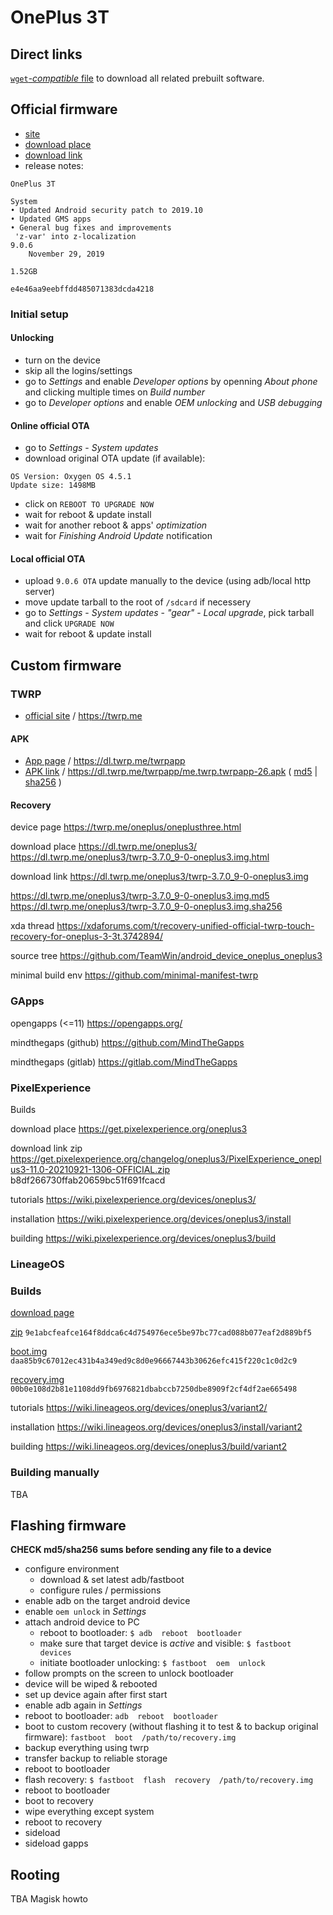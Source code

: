 # OnePlus 3T


## Direct links

[`wget`-_compatible_ file](oneplus3t.txt) to download all related prebuilt software.


## Official firmware

- [site](https://www.oneplus.com/global)
- [download place](https://service.oneplus.com/global/search/search-detail?id=2096329&articleIndex=1)
- [download link](https://oxygenos.oneplus.net/OnePlus3TOxygen_28_OTA_086_all_1911042121_f2d6336ae39a4545.zip)
- release notes:
```
OnePlus 3T

System
• Updated Android security patch to 2019.10
• Updated GMS apps
• General bug fixes and improvements
 'z-var' into z-localization
9.0.6
	November 29, 2019

1.52GB

e4e46aa9eebffdd485071383dcda4218
```


### Initial setup

#### Unlocking

- turn on the device
- skip all the logins/settings
- go to _Settings_ and enable _Developer options_ by openning _About phone_ and clicking multiple times on _Build number_
- go to _Developer options_ and enable _OEM unlocking_ and _USB debugging_

#### Online official OTA

- go to _Settings_ - _System updates_
- download original OTA update (if available):
```
OS Version: Oxygen OS 4.5.1
Update size: 1498MB
```
- click on `REBOOT TO UPGRADE NOW`
- wait for reboot & update install
- wait for another reboot & apps' _optimization_
- wait for _Finishing Android Update_ notification

#### Local official OTA

- upload `9.0.6 OTA` update manually to the device (using adb/local http server)
- move update tarball to the root of `/sdcard` if necessery
- go to _Settings_ - _System updates_ - _"gear"_ - _Local upgrade_, pick tarball and click `UPGRADE NOW`
- wait for reboot & update install




## Custom firmware

### TWRP

- [official site](https://twrp.me) / https://twrp.me

#### APK

- [App page](https://dl.twrp.me/twrpapp) / https://dl.twrp.me/twrpapp
- [APK link](https://dl.twrp.me/twrpapp/me.twrp.twrpapp-26.apk) / https://dl.twrp.me/twrpapp/me.twrp.twrpapp-26.apk ( [md5](https://dl.twrp.me/twrpapp/me.twrp.twrpapp-26.apk.md5) | [sha256](https://dl.twrp.me/twrpapp/me.twrp.twrpapp-26.apk.sha256) )

#### Recovery

device page
https://twrp.me/oneplus/oneplusthree.html

download place
https://dl.twrp.me/oneplus3/
https://dl.twrp.me/oneplus3/twrp-3.7.0_9-0-oneplus3.img.html

download link
https://dl.twrp.me/oneplus3/twrp-3.7.0_9-0-oneplus3.img

https://dl.twrp.me/oneplus3/twrp-3.7.0_9-0-oneplus3.img.md5
https://dl.twrp.me/oneplus3/twrp-3.7.0_9-0-oneplus3.img.sha256

xda thread
https://xdaforums.com/t/recovery-unified-official-twrp-touch-recovery-for-oneplus-3-3t.3742894/

source tree
https://github.com/TeamWin/android_device_oneplus_oneplus3

minimal build env
https://github.com/minimal-manifest-twrp


### GApps

opengapps (<=11)
https://opengapps.org/

mindthegaps (github)
https://github.com/MindTheGapps

mindthegaps (gitlab)
https://gitlab.com/MindTheGapps


### PixelExperience

Builds

download place
https://get.pixelexperience.org/oneplus3

download link
zip
https://get.pixelexperience.org/changelog/oneplus3/PixelExperience_oneplus3-11.0-20210921-1306-OFFICIAL.zip
b8df266730ffab20659bc51f691fcacd

tutorials
https://wiki.pixelexperience.org/devices/oneplus3/

installation
https://wiki.pixelexperience.org/devices/oneplus3/install

building
https://wiki.pixelexperience.org/devices/oneplus3/build


### LineageOS

### Builds

[download page](https://download.lineageos.org/devices/oneplus3/builds)

[zip](https://mirrorbits.lineageos.org/full/oneplus3/20231205/lineage-18.1-20231205-nightly-oneplus3-signed.zip)
`9e1abcfeafce164f8ddca6c4d754976ece5be97bc77cad088b077eaf2d889bf5`

[boot.img](https://mirrorbits.lineageos.org/full/oneplus3/20231205/boot.img)
`daa85b9c67012ec431b4a349ed9c8d0e96667443b30626efc415f220c1c0d2c9`

[recovery.img](https://mirrorbits.lineageos.org/full/oneplus3/20231205/recovery.img)
`00b0e108d2b81e1108dd9fb6976821dbabccb7250dbe8909f2cf4df2ae665498`

tutorials
https://wiki.lineageos.org/devices/oneplus3/variant2/

installation
https://wiki.lineageos.org/devices/oneplus3/install/variant2

building
https://wiki.lineageos.org/devices/oneplus3/build/variant2




### Building manually

TBA




## Flashing firmware

**CHECK md5/sha256 sums before sending any file to a device**

- configure environment
  - download & set latest adb/fastboot
  - configure rules / permissions
- enable adb on the target android device
- enable `oem unlock` in _Settings_
- attach android device to PC
  - reboot to bootloader: `$ adb  reboot  bootloader`
  - make sure that target device is _active_ and visible: `$ fastboot  devices`
  - initiate bootloader unlocking: `$ fastboot  oem  unlock`
- follow prompts on the screen to unlock bootloader
- device will be wiped & rebooted
- set up device again after first start
- enable adb again in _Settings_
- reboot to bootloader: `adb  reboot  bootloader`
- boot to custom recovery (without flashing it to test & to backup original firmware): `fastboot  boot  /path/to/recovery.img`
- backup everything using twrp
- transfer backup to reliable storage
- reboot to bootloader
- flash recovery: `$ fastboot  flash  recovery  /path/to/recovery.img`
- reboot to bootloader
- boot to recovery
- wipe everything except system
- reboot to recovery
- sideload
- sideload gapps




## Rooting

TBA Magisk howto


